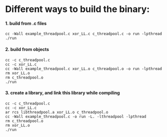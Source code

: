 # Different ways to build the binary:

#### 1. build from .c files
```
cc -Wall example_threadpool.c xor_LL.c c_threadpool.c -o run -lpthread
./run
```

#### 2. build from objects
```
cc -c c_threadpool.c
cc -c xor_LL.c
cc -Wall example_threadpool.c xor_LL.o c_threadpool.o -o run -lpthread
rm xor_LL.o 
rm c_threadpool.o
./run 
```

#### 3. create a library, and link this library while compiling
```
cc -c c_threadpool.c
cc -c xor_LL.c
ar rcs libthreadpool.a xor_LL.o c_threadpool.o 
cc -Wall example_threadpool.c -o run -L. -lthreadpool -lpthread
rm c_threadpool.o
rm xor_LL.o
./run
```
